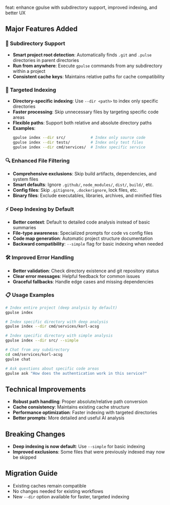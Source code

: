 feat: enhance gpulse with subdirectory support, improved indexing, and better UX

## Major Features Added

### 🚀 Subdirectory Support
- **Smart project root detection**: Automatically finds `.git` and `.pulse` directories in parent directories
- **Run from anywhere**: Execute `gpulse` commands from any subdirectory within a project
- **Consistent cache keys**: Maintains relative paths for cache compatibility

### 📁 Targeted Indexing
- **Directory-specific indexing**: Use `--dir <path>` to index only specific directories
- **Faster processing**: Skip unnecessary files by targeting specific code areas
- **Flexible paths**: Support both relative and absolute directory paths
- **Examples**:
  ```bash
  gpulse index --dir src/           # Index only source code
  gpulse index --dir tests/         # Index only test files  
  gpulse index --dir cmd/services/  # Index specific service
  ```

### 🔍 Enhanced File Filtering
- **Comprehensive exclusions**: Skip build artifacts, dependencies, and system files
- **Smart defaults**: Ignore `.github/`, `node_modules/`, `dist/`, `build/`, etc.
- **Config files**: Skip `.gitignore`, `.dockerignore`, lock files, etc.
- **Binary files**: Exclude executables, libraries, archives, and minified files

### ⚡ Deep Indexing by Default
- **Better context**: Default to detailed code analysis instead of basic summaries
- **File-type awareness**: Specialized prompts for code vs config files
- **Code map generation**: Automatic project structure documentation
- **Backward compatibility**: `--simple` flag for basic indexing when needed

### 🛠️ Improved Error Handling
- **Better validation**: Check directory existence and git repository status
- **Clear error messages**: Helpful feedback for common issues
- **Graceful fallbacks**: Handle edge cases and missing dependencies

### 📋 Usage Examples
```bash
# Index entire project (deep analysis by default)
gpulse index

# Index specific directory with deep analysis
gpulse index --dir cmd/services/korl-acsg

# Index specific directory with simple analysis
gpulse index --dir src/ --simple

# Chat from any subdirectory
cd cmd/services/korl-acsg
gpulse chat

# Ask questions about specific code areas
gpulse ask "How does the authentication work in this service?"
```

## Technical Improvements
- **Robust path handling**: Proper absolute/relative path conversion
- **Cache consistency**: Maintains existing cache structure
- **Performance optimization**: Faster indexing with targeted directories
- **Better prompts**: More detailed and useful AI analysis

## Breaking Changes
- **Deep indexing is now default**: Use `--simple` for basic indexing
- **Improved exclusions**: Some files that were previously indexed may now be skipped

## Migration Guide
- Existing caches remain compatible
- No changes needed for existing workflows
- New `--dir` option available for faster, targeted indexing 